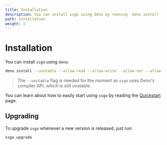 ```yaml
---
title: Installation
description: You can install ssgo using deno by running `deno install --unstable --allow-read --allow-write --allow-net -q https://deno.land/x/ssgo/ssgo.ts`. Run the same command with the -f flag to upgrade.
path: installation
weight: 1
---
```


# Installation

You can install `ssgo` using `deno`:

```bash
deno install --unstable --allow-read --allow-write --allow-net --allow-run -q https://deno.land/x/ssgo/ssgo.ts
```

> The `--unstable` flag is needed for the moment as `ssgo` uses Deno's compiler API, which is still unstable.

You can learn about how to easily start using `ssgo` by reading the [Quickstart](/docs/quickstart.html) page.

## Upgrading

To upgrade `ssgo` whenever a new version is released, just run:

```bash
ssgo upgrade
```
